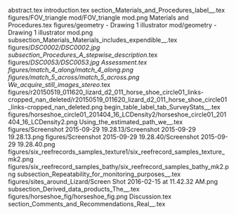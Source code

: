abstract.tex
introduction.tex
section_Materials_and_Procedures_label__.tex
figures/FOV_triangle mod/FOV_triangle mod.png
Materials and Procedures.tex
figures/geometry - Drawing 1 illustrator mod/geometry - Drawing 1 illustrator mod.png
subsection_Materials_Materials_includes_expendible__.tex
figures/_DSC0002/_DSC0002.jpg
subsection_Procedures_A_stepwise_description__.tex
figures/_DSC0053/_DSC0053.jpg
Assessment.tex
figures/match_4_along/match_4_along.png
figures/match_5_across/match_5_across.png
We_acquire_still_images_stereo__.tex
figures/r20150519_011620_lizard_d2_011_horse_shoe_circle01_links-cropped_nan_deleted/r20150519_011620_lizard_d2_011_horse_shoe_circle01_links-cropped_nan_deleted.png
begin_table_label_tab_SurveyStats__.tex
figures/horseshoe_circle01_201404_16_LCDensity2/horseshoe_circle01_201404_16_LCDensity2.png
Using_the_estimated_path_we__.tex
figures/Screenshot 2015-09-29 19.28.13/Screenshot 2015-09-29 19.28.13.png
figures/Screenshot 2015-09-29 19.28.40/Screenshot 2015-09-29 19.28.40.png
figures/six_reefrecords_samples_texture1/six_reefrecord_samples_texture_mk2.png
figures/six_reefrecord_samples_bathy/six_reefrecord_samples_bathy_mk2.png
subsection_Repeatability_for_monitoring_purposes__.tex
figures/sites_around_Lizard/Screen Shot 2016-02-15 at 11.42.32 AM.png
subsection_Derived_data_products_The__.tex
figures/horseshoe_fig/horseshoe_fig.png
Discussion.tex
section_Comments_and_Recommendations_Real__.tex